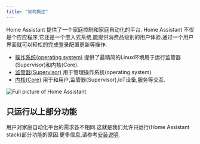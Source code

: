```yaml
---
title: "架构概述"
---
```


Home Assistant 提供了一个家庭控制和家庭自动化的平台. Home Assistant 不仅是个应应程序,它还是一个嵌入式系统,能提供消费品级别的用户体验.通过一个用户界面就可以轻松的完成登录配置更新等操作.

- [操作系统(operating system)](operating-system.md) 提供了最精简的Linux环境用于运行监管器(Supervisor)和内核(Core).
- [监管器(Supervisor)](supervisor.md) 用于管理操作系统(operating system)
- [内核(Core)](architecture/core.md) 用于和用户,监管器(Supervisor),IoT设备,服务等交互.

<img
  src='/img/en/architecture/full.svg'
  alt='Full picture of Home Assistant'
/>

## 只运行以上部分功能

用户对家庭自动化平台的需求各不相同.这就是我们允许只运行(Home Assistant stack)部分功能的原因.更多信息,请参考[安装说明](https://www.home-assistant.io/installation/).
